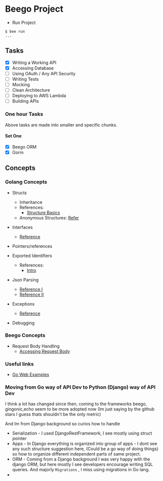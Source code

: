 # Beego Project

- Run Project

```shell script
$ bee run
...
```

## Tasks

- [x] Writing a Working API
- [x] Accessing Database
- [ ] Using OAuth / Any API Security
- [ ] Writing Tests
- [ ] Mocking
- [ ] Clean Architecture
- [ ] Deploying to AWS Lambda
- [ ] Building APIs

### One hour Tasks

Above tasks are made into smaller and specific chunks.

#### Set One

- [x] Beego ORM
- [x] Gorm

## Concepts

### Golang Concepts

- Structs
  - Inheritance
  - References:
    - [Structure Basics](https://medium.com/rungo/structures-in-go-76377cc106a2)
  - Anonymous Structures: [Refer](https://talks.golang.org/2012/10things.slide#1)
  
- Interfaces
  - [Reference](https://medium.com/rungo/interfaces-in-go-ab1601159b3a)
- Pointers/references
- Exported Identifiers
  - References:
    - [Intro](https://medium.com/golangspec/exported-identifiers-in-go-518e93cc98af)
- Json Parsing
  - [Reference I](https://yourbasic.org/golang/json-example/)
  - [Reference II](https://eager.io/blog/go-and-json/)
- Exceptions
  - [Reference](https://medium.com/rungo/error-handling-in-go-f0125de052f0)
- Debugging

### Beego Concepts

- Request Body Handling
  - [Accessing Request Body](https://stackoverflow.com/questions/30982891/beego-post-request-body-always-empty)

### Useful links

- [Go Web Examples](https://gowebexamples.com/mysql-database/)

### Moving from Go way of API Dev to Python (Django) way of API Dev

I think a lot has changed since then, coming to the frameworks beego, gingonic,echo seem to be more adopted now (Im just saying by the github stars I guess thats shouldn't be the only metric)

And Im from Django background so curios how to handle

- Serialization - I used DjangoRestFramework, I see mostly using struct pointer
- Apps - In Django everything is organized into group of apps - I dont see any such structure suggestion here, (Could be a go way of doing things) so how to organize different independent parts of same project.
- ORM - Coming from a Django background I was very happy with the django ORM, but here mostly I see developers encourage writing SQL queries. And majorly `Migrations` , I miss using migrations in Go lang.
-

